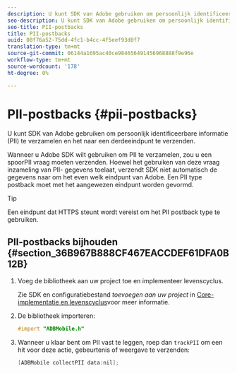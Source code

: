 ```yaml
---
description: U kunt SDK van Adobe gebruiken om persoonlijk identificeerbare informatie (PII) te verzamelen en het naar een derdeeindpunt te verzenden.
seo-description: U kunt SDK van Adobe gebruiken om persoonlijk identificeerbare informatie (PII) te verzamelen en het naar een derdeeindpunt te verzenden.
seo-title: PII-postbacks
title: PII-postbacks
uuid: 08f76a52-75dd-4fc1-b4cc-4f5eef93d0f7
translation-type: tm+mt
source-git-commit: 06144a1695ac40ce984656491456968888f9e96e
workflow-type: tm+mt
source-wordcount: '178'
ht-degree: 0%

---
```



# PII-postbacks {#pii-postbacks}

U kunt SDK van Adobe gebruiken om persoonlijk identificeerbare informatie (PII) te verzamelen en het naar een derdeeindpunt te verzenden.

Wanneer u Adobe SDK wilt gebruiken om PII te verzamelen, zou u een spoorPII vraag moeten verzenden. Hoewel het gebruiken van deze vraag inzameling van PII- gegevens toelaat, verzendt SDK niet automatisch de gegevens naar om het even welk eindpunt van Adobe. Een PII type postback moet met het aangewezen eindpunt worden gevormd.

>[!TIP]
>
>Een eindpunt dat HTTPS steunt wordt vereist om het PII postback type te gebruiken.

## PII-postbacks bijhouden {#section_36B967B888CF467EACCDEF61DFA0B12B}

1. Voeg de bibliotheek aan uw project toe en implementeer levenscyclus.

   Zie SDK en configuratiebestand *toevoegen aan uw project* in [Core-implementatie en levenscyclus](/help/ios/getting-started/dev-qs.md)voor meer informatie.
1. De bibliotheek importeren:

   ```objective-c
   #import "ADBMobile.h"
   ```

1. Wanneer u klaar bent om PII vast te leggen, roep dan `trackPII` om een hit voor deze actie, gebeurtenis of weergave te verzenden:

   ```objective-c
   [ADBMobile collectPII data:nil];
   ```

